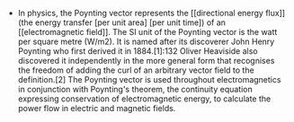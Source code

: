 - In physics, the Poynting vector represents the [[directional energy flux]] (the energy transfer [per unit area] [per unit time]) of an [[electromagnetic field]]. The SI unit of the Poynting vector is the watt per square metre (W/m2). It is named after its discoverer John Henry Poynting who first derived it in 1884.[1]:132 Oliver Heaviside also discovered it independently in the more general form that recognises the freedom of adding the curl of an arbitrary vector field to the definition.[2] The Poynting vector is used throughout electromagnetics in conjunction with Poynting's theorem, the continuity equation expressing conservation of electromagnetic energy, to calculate the power flow in electric and magnetic fields.
